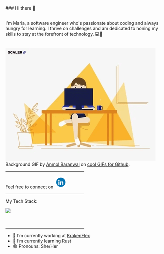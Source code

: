 <div align="left">
### Hi there 👋
<br><br>
<p>I'm Maria, a software engineer who's passionate about coding and always hungry for learning. I thrive on challenges and am dedicated to honing my skills to stay at the forefront of technology. 💻🚀</p>
<br>
<picture>
 <source media="(prefers-color-scheme: dark)" srcset="./assets/she-codes.gif">
 <source media="(prefers-color-scheme: light)" srcset="./assets/she-codes.gif">
 <img alt="girl saying hello while coding" src="./assets/she-codes.gif">
 <figcaption>Background GIF by <a href="https://github.com/Anmol-Baranwal">Anmol Baranwal</a>  on <a  href="https://github.com/Anmol-Baranwal/Cool-GIFs-For-GitHub?tab=readme-ov-file">cool GIFs for Github</a>.</figcaption>
</picture>
<hr style="width:50%;text-align:left;margin-left:0">
<p>Feel free to connect on
<a href="https://www.linkedin.com/in/mariakourtesi/"><img src="./assets/linkedin.gif"width="40"></a>
</p>
<hr style="width:50%;text-align:left;margin-left:0">
<p> My Tech Stack: </p>
<img src="https://user-images.githubusercontent.com/74038190/218265814-3084a4ba-809c-4135-afc0-8685d0f634b3.gif" width="100">
<p>

</p>
<br>
<hr style="width:50%;text-align:left;margin-left:0">

- 🔭 I’m currently working at <a href="https://www.krakenflex.com/">KrakenFlex</a>
- 🌱 I’m currently learning Rust
- 😄 Pronouns: She/Her

</div>
